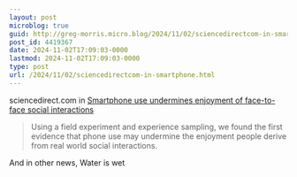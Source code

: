```yaml
---
layout: post
microblog: true
guid: http://greg-morris.micro.blog/2024/11/02/sciencedirectcom-in-smartphone.html
post_id: 4419367
date: 2024-11-02T17:09:03-0000
lastmod: 2024-11-02T17:09:03-0000
type: post
url: /2024/11/02/sciencedirectcom-in-smartphone.html
---
```

sciencedirect.com in [Smartphone use undermines enjoyment of face-to-face social interactions](https://www.sciencedirect.com/science/article/abs/pii/S0022103117301737)
> Using a field experiment and experience sampling, we found the first evidence that phone use may undermine the enjoyment people derive from real world social interactions.



And in other news, Water is wet 
